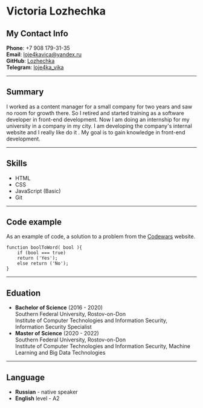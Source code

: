 # __Victoria Lozhechka__  
## __My Contact Info__
__Phone__: +7 908 179-31-35 <br>
__Email__: loje4kavica@yandex.ru<br>
__GitHub__: [Lozhechka](https://github.com/Lozhechka)<br>
__Telegram__: [loje4ka_vika](https://t.me/loje4ka_vika)
***
## __Summary__

I worked as a content manager for a small company for two years and saw no room for growth there. So I retired and started training as a software developer in front-end development. Now I am doing an internship for my university in a company in my city. I am developing the company's internal website and I really like do it . My goal is to gain knowledge in front-end development.
***
## __Skills__

+ HTML
+ CSS
+ JavaScript (Basic)
+ Git
***
## __Code example__
As an example of code, a solution to a problem from the [Codewars](https://www.codewars.com/dashboard) website.
```
function boolToWord( bool ){
    if (bool === true)
    return ('Yes');
    else return ('No');
}
```
***
## __Eduation__
+ __Bachelor of Science__ (2016 - 2020)<br>
    Southern Federal University, Rostov-on-Don<br>
    Institute of Computer Technologies and Information Security, Information Security Specialist
+ __Master of Science__ (2020 - 2022)<br>
    Southern Federal University, Rostov-on-Don<br>
    Institute of Computer Technologies and Information Security, Machine Learning and Big Data Technologies
***
## __Language__
+ __Russian__ - native speaker
+ __English__ level - A2